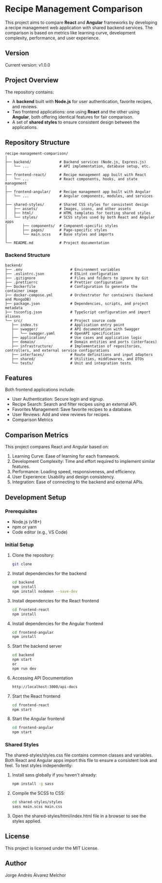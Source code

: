 # Recipe Management Comparison

This project aims to compare **React** and **Angular** frameworks by developing a recipe management web application with shared backend services. The comparison is based on metrics like learning curve, development complexity, performance, and user experience.

## Version
Current version: v1.0.0

## Project Overview

The repository contains:
- A **backend** built with **Node.js** for user authentication, favorite recipes, and reviews.
- Two frontend applications: one using **React** and the other using **Angular**, both offering identical features for fair comparison.
- A set of **shared styles** to ensure consistent design between the applications.

## Repository Structure

```plaintext
recipe-management-comparison/
│
├── backend/             # Backend services (Node.js, Express.js)
│   └── ...              # API implementation, database setup, etc.
│
├── frontend-react/      # Recipe management app built with React
│   └── ...              # React components, hooks, and state management
│
├── frontend-angular/    # Recipe management app built with Angular
│   └── ...              # Angular components, modules, and services
│
├── shared-styles/       # Shared CSS styles for consistent design
│   ├── assets/          # Images, icons, and other assets
│   ├── html/            # HTML templates for testing shared styles
│   └── styles/          # SCSS styles used by both React and Angular apps
│       ├── components/  # Component-specific styles
│       ├── pages/       # Page-specific styles
│       └── main.scss    # Base styles and imports
│
└── README.md            # Project documentation

```

### Backend Structure

```plaintext
backend/
├── .env                      # Environment variables
├── .eslintrc.json            # ESLint configuration
├── .gitignore                # Files and folders to ignore by Git
├── .prettierrc               # Prettier configuration
├── Dockerfile                # Configuration to generate the container image
├── docker-compose.yml        # Orchestrator for containers (backend and MongoDB)
├── package.json              # Dependencies, scripts, and project metadata
├── tsconfig.json             # TypeScript configuration and import aliases
└── src/                      # Project source code
   ├── index.ts               # Application entry point
   ├── swagger/               # API documentation with Swagger
   │   └── swagger.yaml       # OpenAPI specification
   ├── application/           # Use cases and application logic
   ├── domain/                # Domain entities and ports (interfaces)
   ├── infrastructure/        # Implementation of repositories, controllers, and external service configurations
   ├── interfaces/            # Route definitions and input adapters
   ├── shared/                # Utilities, middlewares, and DTOs
   └── tests/                 # Unit and integration tests

```

## Features

Both frontend applications include:
- User Authentication: Secure login and signup.
- Recipe Search: Search and filter recipes using an external API.
- Favorites Management: Save favorite recipes to a database.
- User Reviews: Add and view reviews for recipes.
- Comparison Metrics

## Comparison Metrics

This project compares React and Angular based on:
1. Learning Curve: Ease of learning for each framework.
2. Development Complexity: Time and effort required to implement similar features.
3. Performance: Loading speed, responsiveness, and efficiency.
4. User Experience: Usability and design consistency.
5. Integration: Ease of connecting to the backend and external APIs.

## Development Setup
### Prerequisites
- Node.js (v18+)
- npm or yarn
- Code editor (e.g., VS Code)

### Initial Setup

1. Clone the repository:
   ```bash
   git clone
    ```
   
2. Install dependencies for the backend

    ```bash
    cd backend
    npm install
    npm install nodemon --save-dev
    ```
   
3. Install dependencies for the React frontend

    ```bash
    cd frontend-react
    npm install
    ```
   
4. Install dependencies for the Angular frontend

    ```bash
    cd frontend-angular
    npm install
    ```
   
5. Start the backend server

    ```bash
    cd backend
    npm start 
    or
    npm run dev
    ```

6. Accessing API Documentation

    ```bash
    http://localhost:3000/api-docs
    ```
   
7. Start the React frontend

    ```bash
    cd frontend-react
    npm start
    ```
   
8. Start the Angular frontend

    ```bash
    cd frontend-angular
    npm start
    ```
   
### Shared Styles
The shared-styles/styles.css file contains common classes and variables. Both React and Angular apps import this file to ensure a consistent look and feel.
To test styles independently:

1. Install sass globally if you haven't already:

   ```bash
   npm install -g sass 
   ```

2. Compile the SCSS to CSS:

   ```bash
   cd shared-styles/styles 
   sass main.scss main.css
   ```

3. Open the shared-styles/html/index.html file in a browser to see the styles applied.

## License
This project is licensed under the MIT License.

## Author
Jorge Andrés Álvarez Melchor

